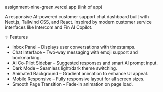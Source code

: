 assignment-nine-green.vercel.app (link of app)

A responsive AI-powered customer support chat dashboard built with Next.js, Tailwind CSS, and React. Inspired by modern customer service interfaces like Intercom and Fin AI Copilot.

 ✨ Features

- Inbox Panel – Displays user conversations with timestamps.
- Chat Interface – Two-way messaging with emoji support and bookmarking.
- AI Co-Pilot Sidebar – Suggested responses and smart AI prompt input.
- Dark Mode – Seamless light/dark theme switching.
- Animated Background – Gradient animation to enhance UI appeal.
- Mobile Responsive – Fully responsive layout for all screen sizes.
- Smooth Page Transition – Fade-in animation on page load.

